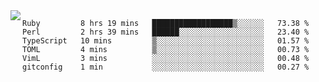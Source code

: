 

<a href="https://github.com/anuraghazra/github-readme-stats">
  <img align="left" src="https://github-readme-stats.vercel.app/api?username=kfly8&count_private=true&show_icons=true&theme=calm" />
</a>


<!--START_SECTION:waka-->

```text
Ruby         8 hrs 19 mins   ██████████████████▒░░░░░░   73.38 %
Perl         2 hrs 39 mins   ██████░░░░░░░░░░░░░░░░░░░   23.40 %
TypeScript   10 mins         ▒░░░░░░░░░░░░░░░░░░░░░░░░   01.57 %
TOML         4 mins          ▒░░░░░░░░░░░░░░░░░░░░░░░░   00.73 %
VimL         3 mins          ░░░░░░░░░░░░░░░░░░░░░░░░░   00.48 %
gitconfig    1 min           ░░░░░░░░░░░░░░░░░░░░░░░░░   00.27 %
```

<!--END_SECTION:waka-->
